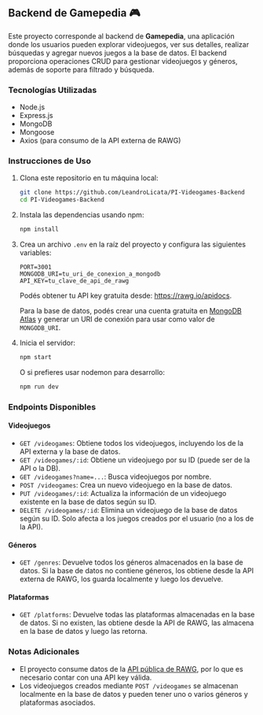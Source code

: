 ## Backend de Gamepedia 🎮

Este proyecto corresponde al backend de **Gamepedia**, una aplicación donde los usuarios pueden explorar videojuegos, ver sus detalles, realizar búsquedas y agregar nuevos juegos a la base de datos. El backend proporciona operaciones CRUD para gestionar videojuegos y géneros, además de soporte para filtrado y búsqueda.

### Tecnologías Utilizadas

- Node.js
- Express.js
- MongoDB
- Mongoose
- Axios (para consumo de la API externa de RAWG)

### Instrucciones de Uso

1. Clona este repositorio en tu máquina local:

   ```bash
   git clone https://github.com/LeandroLicata/PI-Videogames-Backend
   cd PI-Videogames-Backend
   ```

2. Instala las dependencias usando npm:

   ```bash
   npm install
   ```

3. Crea un archivo `.env` en la raíz del proyecto y configura las siguientes variables:

   ```env
   PORT=3001
   MONGODB_URI=tu_uri_de_conexion_a_mongodb
   API_KEY=tu_clave_de_api_de_rawg
   ```

   Podés obtener tu API key gratuita desde: https://rawg.io/apidocs.

   Para la base de datos, podés crear una cuenta gratuita en [MongoDB Atlas](https://www.mongodb.com/products/platform/atlas-database) y generar un URI de conexión para usar como valor de `MONGODB_URI`.

5. Inicia el servidor:

   ```bash
   npm start
   ```

   O si prefieres usar nodemon para desarrollo:

   ```bash
   npm run dev
   ```

### Endpoints Disponibles

#### Videojuegos

- `GET /videogames`: Obtiene todos los videojuegos, incluyendo los de la API externa y la base de datos.
- `GET /videogames/:id`: Obtiene un videojuego por su ID (puede ser de la API o la DB).
- `GET /videogames?name=...`: Busca videojuegos por nombre.
- `POST /videogames`: Crea un nuevo videojuego en la base de datos.
- `PUT /videogames/:id`: Actualiza la información de un videojuego existente en la base de datos según su ID.
- `DELETE /videogames/:id`: Elimina un videojuego de la base de datos según su ID. Solo afecta a los juegos creados por el usuario (no a los de la API).

#### Géneros

- `GET /genres`: Devuelve todos los géneros almacenados en la base de datos.
Si la base de datos no contiene géneros, los obtiene desde la API externa de RAWG, los guarda localmente y luego los devuelve.

#### Plataformas

- `GET /platforms`: Devuelve todas las plataformas almacenadas en la base de datos.
Si no existen, las obtiene desde la API de RAWG, las almacena en la base de datos y luego las retorna.

### Notas Adicionales

- El proyecto consume datos de la [API pública de RAWG](https://rawg.io/apidocs), por lo que es necesario contar con una API key válida.
- Los videojuegos creados mediante `POST /videogames` se almacenan localmente en la base de datos y pueden tener uno o varios géneros y plataformas asociados.
